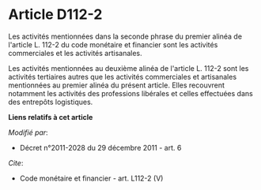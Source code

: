 # Article D112-2

Les activités mentionnées dans la seconde phrase du premier alinéa de l'article L. 112-2 du code monétaire et financier sont
les activités commerciales et les activités artisanales. 

Les activités mentionnées au deuxième alinéa de l'article L. 112-2 sont les activités tertiaires autres que les activités
commerciales et artisanales mentionnées au premier alinéa du présent article. Elles recouvrent notamment les activités des
professions libérales et celles effectuées dans des entrepôts logistiques.

**Liens relatifs à cet article**

_Modifié par_:

  - Décret n°2011-2028 du 29 décembre 2011 - art. 6

_Cite_:

  - Code monétaire et financier - art. L112-2 (V)
